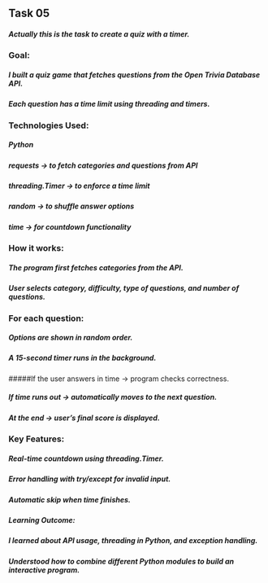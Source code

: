 ## Task 05
##### Actually this is the task to create a quiz with a timer.
### Goal:

##### I built a quiz game that fetches questions from the Open Trivia Database API.

##### Each question has a time limit using threading and timers.

### Technologies Used:

##### Python

##### requests → to fetch categories and questions from API

##### threading.Timer → to enforce a time limit

##### random → to shuffle answer options
 
##### time → for countdown functionality

### How it works:

##### The program first fetches categories from the API.

##### User selects category, difficulty, type of questions, and number of questions.

### For each question:

#####  Options are shown in random order.

##### A 15-second timer runs in the background.

#####If the user answers in time → program checks correctness.

##### If time runs out → automatically moves to the next question.

##### At the end → user’s final score is displayed.

### Key Features:

##### Real-time countdown using threading.Timer.

#####  Error handling with try/except for invalid input.

##### Automatic skip when time finishes.

#####  Learning Outcome:

##### I learned about API usage, threading in Python, and exception handling.

##### Understood how to combine different Python modules to build an interactive program.
